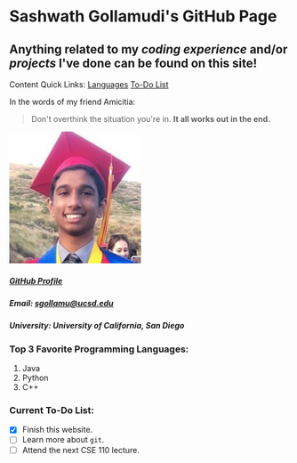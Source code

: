 # Sashwath Gollamudi's GitHub Page
## **Anything** related to my *coding experience* and/or *projects* I've done can be found on this site!

Content Quick Links:      [Languages](https://github.com/Sash132/Sash132.github.io#top-3-favorite-programming-languages)       [To-Do List](https://github.com/Sash132/Sash132.github.io#current-to-do-list)

In the words of my friend Amicitia:
> Don't overthink the situation you're in. **It all works out in the end.**

![img_test](/img.jpg)
##### [GitHub Profile](https://github.com/Sash132/)
##### Email: sgollamu@ucsd.edu
##### University: University of California, San Diego

### Top 3 Favorite Programming Languages:
1. Java
2. Python
3. C++

### Current To-Do List:
- [x] Finish this website.
- [ ] Learn more about `git`.
- [ ] Attend the next CSE 110 lecture.
